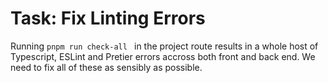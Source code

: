 # Task: Fix Linting Errors

Running `pnpm run check-all ` in the project route results in a whole host of Typescript, ESLint and Pretier errors accross both front and back end. We need to fix all of these as sensibly as possible.
